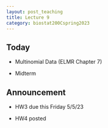 ```yaml
---
layout: post_teaching
title: Lecture 9
category: biostat200Cspring2023
---
```


## Today

* Multinomial Data (ELMR Chapter 7)

* Midterm 

## Announcement

* HW3 due this Friday 5/5/23

* HW4 posted


